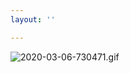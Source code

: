 ```yaml
---
layout: ''

---
```


![2020-03-06-730471.gif](https://zoeozone.github.io/quantum_pangolin/assets/2020-03-06-730471.gif)
